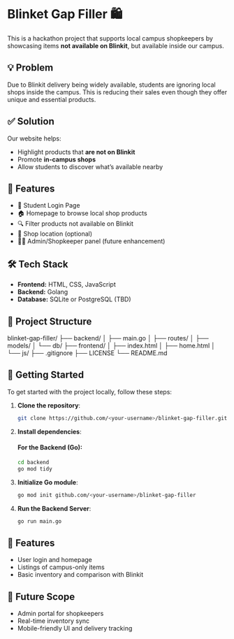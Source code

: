 # Blinket Gap Filler 🛍️

This is a hackathon project that supports local campus shopkeepers by showcasing items **not available on Blinkit**, but available inside our campus.

## 💡 Problem

Due to Blinkit delivery being widely available, students are ignoring local shops inside the campus. This is reducing their sales even though they offer unique and essential products.

## ✅ Solution

Our website helps:
- Highlight products that **are not on Blinkit**
- Promote **in-campus shops**
- Allow students to discover what’s available nearby

## 📁 Features

- 🛒 Student Login Page
- 🏠 Homepage to browse local shop products
- 🔍 Filter products not available on Blinkit
- 📍 Shop location (optional)
- 🧑‍💻 Admin/Shopkeeper panel (future enhancement)

## 🛠️ Tech Stack

- **Frontend:** HTML, CSS, JavaScript
- **Backend:** Golang
- **Database:** SQLite or PostgreSQL (TBD)

## 📂 Project Structure

blinket-gap-filler/
├── backend/
│   ├── main.go
│   ├── routes/
│   ├── models/
│   └── db/
├── frontend/
│   ├── index.html
│   ├── home.html
│   └── js/
├── .gitignore
├── LICENSE
└── README.md

## 🚀 Getting Started

To get started with the project locally, follow these steps:

1. **Clone the repository**:
   ```bash
   git clone https://github.com/<your-username>/blinket-gap-filler.git

2. **Install dependencies**:

   #### For the Backend (Go):
   ```bash
   cd backend
   go mod tidy

3. **Initialize Go module**:
    ```bash
   go mod init github.com/<your-username>/blinket-gap-filler

4. **Run the Backend Server**:
   ```bash
   go run main.go

## 🌟 Features

- User login and homepage
- Listings of campus-only items
- Basic inventory and comparison with Blinkit

## 🚧 Future Scope

- Admin portal for shopkeepers
- Real-time inventory sync
- Mobile-friendly UI and delivery tracking







